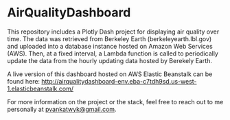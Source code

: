 # AirQualityDashboard
This repository includes a Plotly Dash project for displaying air quality over time. The data was retrieved from Berkeley Earth (berkeleyearth.lbl.gov) and uploaded into a  database instance hosted on Amazon Web Services (AWS). Then, at a fixed interval, a Lambda function is called to periodically update the data from the hourly updating data hosted by Berekely Earth.

A live version of this dashboard hosted on AWS Elastic Beanstalk can be found here:
http://airqualitydashboard-env.eba-c7tdh9sd.us-west-1.elasticbeanstalk.com/

For more information on the project or the stack, feel free to reach out to me personally at pvankatwyk@gmail.com.
